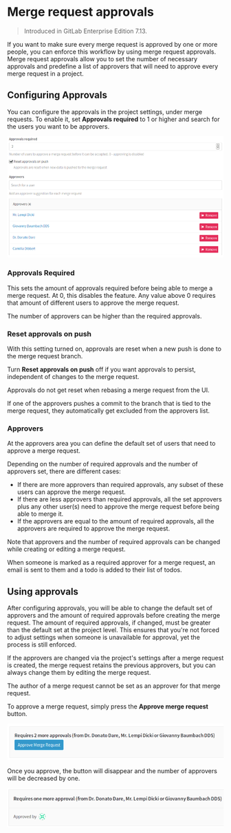 # Merge request approvals

> Introduced in GitLab Enterprise Edition 7.13.

If you want to make sure every merge request is approved by one or more
people, you can enforce this workflow by using merge request approvals.
Merge request approvals allow you to set the number of necessary approvals
and predefine a list of approvers that will need to approve every
merge request in a project.

## Configuring Approvals

You can configure the approvals in the project settings, under merge requests.
To enable it, set **Approvals required** to 1 or higher and search for the
users you want to be approvers.

![Merge Request Approvals in Project Settings](img/approvals_settings.png)

### Approvals Required

This sets the amount of approvals required before being able to merge a merge request.
At 0, this disables the feature. Any value above 0 requires that amount of different
users to approve the merge request.

The number of approvers can be higher than the required approvals.

### Reset approvals on push

With this setting turned on, approvals are reset when a new push
is done to the merge request branch.

Turn **Reset approvals on push** off if you want approvals to persist,
independent of changes to the merge request.

Approvals do not get reset when rebasing a merge request from the UI.

If one of the approvers pushes a commit to the branch that is tied to the
merge request, they automatically get excluded from the approvers list.

### Approvers

At the approvers area you can define the default set of users that need to
approve a merge request.

Depending on the number of required approvals and the number of approvers set,
there are different cases:

- If there are more approvers than required approvals, any subset of these users
  can approve the merge request.
- If there are less approvers than required approvals, all the set approvers plus
  any other user(s) need to approve the merge request before being able to merge it.
- If the approvers are equal to the amount of required approvals, all the
  approvers are required to approve the merge request.

Note that approvers and the number of required approvals can be changed while
creating or editing a merge request.

When someone is marked as a required approver for a merge request, an email is
sent to them and a todo is added to their list of todos.

## Using approvals

After configuring approvals, you will be able to change the default set of
approvers and the amount of required approvals before creating the merge request.
The amount of required approvals, if changed, must be greater than the default
set at the project level. This ensures that you're not forced to adjust settings
when someone is unavailable for approval, yet the process is still enforced.

If the approvers are changed via the project's settings after a merge request
is created, the merge request retains the previous approvers, but you can always
change them by editing the merge request.

The author of a merge request cannot be set as an approver for that merge
request.

To approve a merge request, simply press the **Approve merge request** button.

![Merge request approval](img/approvals_mr.png)

Once you approve, the button will disappear and the number of approvers
will be decreased by one.

![Merge request approval](img/approvals_mr_approved.png)
